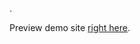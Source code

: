 

.

Preview demo site [right here](https://github.com/MeSSiaS-4/syrtaki/blob/master/index.html).


